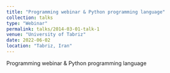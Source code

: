 ```yaml
---
title: "Programming webinar & Python programming language"
collection: talks
type: "Webinar"
permalink: talks/2014-03-01-talk-1
venue: "University of Tabriz"
date: 2022-06-02
location: "Tabriz, Iran"
---
```


Programming webinar & Python programming language